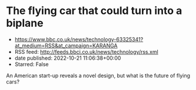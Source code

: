 # The flying car that could turn into a biplane
 - https://www.bbc.co.uk/news/technology-63325341?at_medium=RSS&at_campaign=KARANGA
 - RSS feed: http://feeds.bbci.co.uk/news/technology/rss.xml
 - date published: 2022-10-21 11:06:38+00:00
 - Starred: False

An American start-up reveals a novel design, but what is the future of flying cars?
